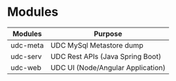 # Modules

| Modules | Purpose |
| -------- | -------- |
| udc-meta | UDC MySql Metastore dump |
| udc-serv | UDC Rest APIs (Java Spring Boot) |
| udc-web | UDC UI (Node/Angular Application) |
